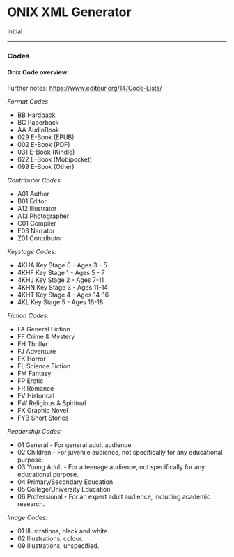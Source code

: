 # ONIX XML Generator

Initial

----

### Codes

#### Onix Code overview:

Further notes: https://www.editeur.org/14/Code-Lists/

*Format Codes*
* BB Hardback
* BC Paperback
* AA AudioBook
* 029 E-Book (EPUB)
* 002 E-Book (PDF)
* 031 E-Book (Kindle)
* 022 E-Book (Mobipocket)
* 099 E-Book (Other)

*Contributor Codes:*
* A01 Author
* B01 Editor
* A12 Illustrator
* A13 Photographer
* C01 Compiler
* E03 Narrator
* Z01 Contributor

*Keystage Codes:*
* 4KHA Key Stage 0 - Ages 3 - 5
* 4KHF Key Stage 1 - Ages 5 - 7
* 4KHJ Key Stage 2 - Ages 7-11
* 4KHN Key Stage 3 - Ages 11-14
* 4KHT Key Stage 4 - Ages 14-16
* 4KL Key Stage 5 - Ages 16-18

*Fiction Codes:*
* FA General Fiction
* FF Crime & Mystery
* FH Thriller
* FJ Adventure
* FK Horror
* FL Science Fiction
* FM Fantasy
* FP Erotic
* FR Romance
* FV Historical
* FW Religious & Spiritual
* FX Graphic Novel
* FYB Short Stories

*Readership Codes:*
* 01 General - For general adult audience.
* 02 Children - For juvenile audience, not specifically for any educational purpose.
* 03 Young Adult - For a teenage audience, not specifically for any educational purpose.
* 04 Primary/Secondary Education
* 05 College/University Education
* 06 Professional - For an expert adult audience, including academic research.

*Image Codes:*
* 01 Illustrations, black and white.
* 02 Illustrations, colour.
* 09 Illustrations, unspecified.
